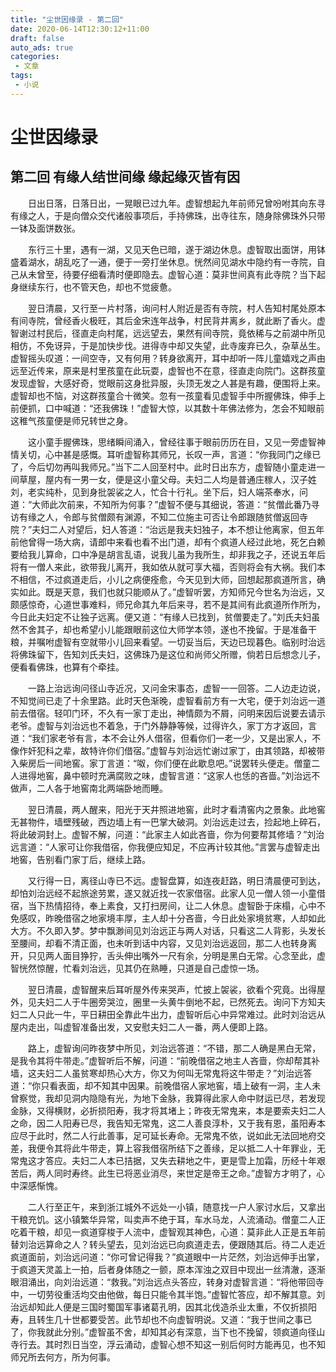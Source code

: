 ```yaml
---
title: "尘世因缘录 - 第二回"
date: 2020-06-14T12:30:12+11:00
draft: false
auto_ads: true
categories:
 - 文章
tags:
 - 小说
---
```

# 尘世因缘录

## 第二回 有缘人结世间缘 缘起缘灭皆有因

　　日出日落，日落日出，一晃眼已过九年。虚智想起九年前师兄曾吩咐其向东寻有缘之人，于是向僧众交代诸般事项后，手持佛珠，出寺往东，随身除佛珠外只带一钵及面饼数张。

　　东行三十里，遇有一湖，又见天色已暗，遂于湖边休息。虚智取出面饼，用钵盛着湖水，胡乱吃了一通，便于一旁打坐休息。恍然间见湖水中隐约有一寺院，自己从未曾至，待要仔细看清时便即隐去。虚智心道：莫非世间真有此寺院？当下起身继续东行，也不管天色，却也不觉疲惫。

　　翌日清晨，又行至一片村落，询问村人附近是否有寺院，村人告知村尾处原本有间寺院，曾经香火极旺，其后金宋连年战争，村民背井离乡，就此断了香火。虚智谢过村民后，径直走向村尾，远远望去，果然有间寺院，竟依稀与之前湖中所见相仿，不免讶异，于是加快步伐。进得寺中却又失望，此寺废弃已久，杂草丛生。虚智摇头叹道：一间空寺，又有何用？转身欲离开，耳中却听一阵儿童嬉戏之声由远至近传来，原来是村里孩童在此玩耍，虚智也不在意，径直走向院门。这群孩童发现虚智，大感好奇，觉眼前这身批异服，头顶无发之人甚是有趣，便围将上来。虚智却也不恼，对这群孩童合十微笑。忽有一孩童看见虚智手中所握佛珠，伸手上前便抓，口中喊道：“还我佛珠！”虚智大惊，以其数十年佛法修为，怎会不知眼前这稚气孩童便是师兄转世之身。

　　这小童手握佛珠，思绪瞬间涌入，曾经往事于眼前历历在目，又见一旁虚智神情关切，心中甚是感慨。耳听虚智称其师兄，长叹一声，言道：“你我同门之缘已了，今后切勿再叫我师兄。”当下二人回至村中。此时日出东方，虚智随小童走进一间草屋，屋内有一男一女，便是这小童父母。夫妇二人均是普通庄稼人，汉子姓刘，老实纯朴，见到身批袈裟之人，忙合十行礼。坐下后，妇人端茶奉水，问道：“大师此次前来，不知所为何事？”虚智不便与其细说，答道：“贫僧此番乃寻访有缘之人，令郎与贫僧颇有渊源，不知二位施主可否让令郎跟随贫僧返回寺院？”夫妇二人对望后，妇人答道：“治远是我夫妇独子，本不想让他离家，但五年前他曾得一场大病，请郎中来看也看不出门道，却有个疯道人经过此地，死乞白赖要给我儿算命，口中净是胡言乱语，说我儿虽为我所生，却非我之子，还说五年后将有一僧人来此，欲带我儿离开，我如依从就可享大福，否则将会有大祸。我们本不相信，不过疯道走后，小儿之病便痊愈，今天见到大师，回想起那疯道所言，确实如此。既是天意，我们也就只能顺从了。”虚智听罢，方知师兄今世名为治远，又颇感惊奇，心道世事难料，师兄命其九年后来寻，若不是其间有此疯道所作所为，今日此夫妇定不让独子远离。便又道：“有缘人已找到，贫僧要走了。”刘氏夫妇虽然不舍其子，却也希望小儿能跟眼前这位大师学本领，遂也不挽留。于是准备干粮，并嘱咐虚智有空就带小儿回来看望。一切妥当后，天边已现暮色。临别时治远将佛珠留下，告知刘氏夫妇，这佛珠乃是这位和尚师父所赠，倘若日后想念儿子，便看看佛珠，也算有个牵挂。

　　一路上治远询问径山寺近况，又问金宋事态，虚智一一回答。二人边走边说，不知觉间已走了十余里路。此时天色渐晚，虚智看前方有一大宅，便于刘治远一道前去借宿。轻叩门环，不久有一家丁走出，神情颇为不屑，问明来因后说要去请示老爷。虚智与刘治远也不着急，于门外静静等候，过得许久，家丁方才返回，言道：“我们家老爷有言，本不会让外人借宿，但看你们一老一少，又是出家人，不像作奸犯科之辈，故特许你们借宿。”虚智与刘治远忙谢过家丁，由其领路，却被带入柴房后一间地窖。家丁言道：“呶，你们便在此歇息吧。”说罢转头便走。僧童二人进得地窖，鼻中顿时充满腐败之味，虚智言道：“这家人也恁的吝啬。”刘治远不做声，二人各于地窖南北两端卧地而睡。

　　翌日清晨，两人醒来，阳光于天井照进地窖，此时才看清窖内之景象。此地窖无甚物件，墙壁残破，西边墙上有一巴掌大破洞。刘治远走过去，捡起地上碎石，将此破洞封上。虚智不解，问道：“此家主人如此吝啬，你为何要帮其修墙？”刘治远言道：“人家可让你我借宿，你我便应知足，不应再计较其他。”言罢与虚智走出地窖，告别看门家丁后，继续上路。

　　又行得一日，离径山寺已不远。虚智盘算，如连夜赶路，明日清晨便可到达，却怕刘治远经不起旅途劳累，遂又就近找一农家借宿。此家人见一僧人领一小童借宿，当下热情招待，奉上素食，又打扫房间，让二人休息。虚智卧于床榻，心中不免感叹，昨晚借宿之地家境丰厚，主人却十分吝啬，今日此处家境贫寒，人却如此大方。不久即入梦。梦中飘渺间见刘治远正与两人对话，只看这二人背影，头发长至腰间，却看不清正面，也未听到话中内容，又见刘治远返回，那二人也转身离开，只见两人面目狰狞，舌头伸出嘴外一尺有余，分明是黑白无常。心念至此，虚智恍然惊醒，忙看刘治远，见其仍在熟睡，只道是自己虚惊一场。

　　翌日清晨，虚智醒来后耳听屋外传来哭声，忙披上袈裟，欲看个究竟。出得屋外，见夫妇二人于牛圈旁哭泣，圈里一头黄牛倒地不起，已然死去。询问下方知夫妇二人只此一牛，平日耕田全靠此牛出力，虚智听后心中异常难过。此时刘治远从屋内走出，叫虚智准备出发，又安慰夫妇二人一番，两人便即上路。

　　路上，虚智询问昨夜梦中所见，刘治远答道：“不错，那二人确是黑白无常，是我令其将牛带走。”虚智听后不解，问道：“前晚借宿之地主人吝啬，你却帮其补墙，这夫妇二人虽贫寒却热心大方，你又为何叫无常鬼将这牛带走？”刘治远答道：“你只看表面，却不知其中因果。前晚借宿人家地窖，墙上破有一洞，主人未曾察觉，我却见洞内隐隐有光，为地下金脉，我算得此家人命中财运已尽，若发现金脉，又得横财，必折损阳寿，我才将其堵上；昨夜无常鬼来，本是要索夫妇二人之命，因二人阳寿已尽，我告知无常鬼，这二人善良淳朴，又于我有恩，虽阳寿本应尽于此时，然二人行此善事，足可延长寿命。无常鬼不依，说如此无法回地府交差，我便令其将此牛带走，算上容我借宿所结下之善缘，足以抵二人十年罪业，无常鬼这才答应。夫妇二人本已拮据，又失去耕地之牛，更是雪上加霜，历经十年艰苦后，两人同时寿终。此生已将恶业消尽，来世定是帝王之命。”虚智方才明了，心中深感惭愧。 

　　二人行至正午，来到浙江城外不远处一小镇，随意找一户人家讨水后，又拿出干粮充饥。这小镇繁华异常，叫卖声不绝于耳，车水马龙，人流涌动。僧童二人正吃着干粮，却见一疯道穿梭于人流中，虚智观其神色，心道：莫非此人正是五年前替刘治远算命之人？转头望去，见刘治远已向疯道走去，便跟随其后。待二人走近疯道面前，刘治远问道：“你可曾记得我？”疯道眼中一片茫然，刘治远伸手出掌，于疯道天灵盖上一拍，后者身体随之一颤，原本浑浊之双目中现出一丝清澈，逐渐眼泪涌出，向刘治远道：“救我。”刘治远点头答应，转身对虚智言道：“将他带回寺中，一切劳役重活均交由他做，每日只能令其半饱。”虚智忙答应，却不解其意。刘治远却知此人便是三国时蜀国军事诸葛孔明，因其北伐造杀业太重，不仅折损阳寿，且转生几十世都要受苦。此节却也不向虚智明说。又道：“我于世间之事已了，你我就此分别。”虚智虽不舍，却知其必有深意，当下也不挽留，领疯道向径山寺行去。其时烈日当空，浮云涌动，虚智心想不知这一别后何时方能再见，也不知师兄所去何方，所为何事。